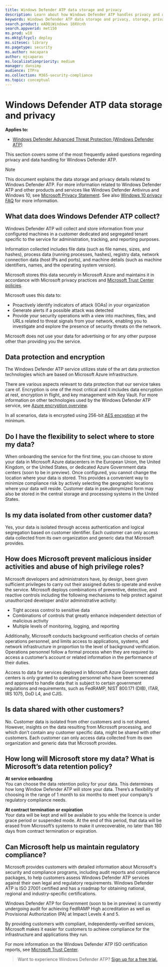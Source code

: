 ```yaml
---
title: Windows Defender ATP data storage and privacy
description: Learn about how Windows Defender ATP handles privacy and data that it collects.
keywords: Windows Defender ATP data storage and privacy, storage, privacy, licensing, geolocation, data retention, data
search.product: eADQiWindows 10XVcnh
search.appverid: met150
ms.prod: w10
ms.mktglfcycl: deploy
ms.sitesec: library
ms.pagetype: security
ms.author: macapara
author: mjcaparas
ms.localizationpriority: medium
manager: dansimp
audience: ITPro
ms.collection: M365-security-compliance 
ms.topic: conceptual
---
```


# Windows Defender ATP data storage and privacy

**Applies to:**
- [Windows Defender Advanced Threat Protection (Windows Defender ATP)](https://wincom.blob.core.windows.net/documents/Windows10_Commercial_Comparison.pdf)



This section covers some of the most frequently asked questions regarding privacy and data handling for Windows Defender ATP.
> [!NOTE]
> This document explains the data storage and privacy details related to Windows Defender ATP. For more information related to Windows Defender ATP and other products and services like Windows Defender Antivirus and Windows 10, see [Microsoft Privacy Statement](https://go.microsoft.com/fwlink/?linkid=827576). See also [Windows 10 privacy FAQ](https://go.microsoft.com/fwlink/?linkid=827577) for more information.

## What data does Windows Defender ATP collect?

Windows Defender ATP will collect and store information from your configured machines in a customer dedicated and segregated tenant specific to the service for administration, tracking, and reporting purposes. 

Information collected includes file data (such as file names, sizes, and hashes), process data (running processes, hashes), registry data, network connection data (host IPs and ports), and machine details (such as machine identifiers, names, and the operating system version).

Microsoft stores this data securely in Microsoft Azure and maintains it in accordance with Microsoft privacy practices and [Microsoft Trust Center policies](https://go.microsoft.com/fwlink/?linkid=827578).

Microsoft uses this data to:
- Proactively identify indicators of attack (IOAs) in your organization
- Generate alerts if a possible attack was detected
- Provide your security operations with a view into machines, files, and URLs related to threat signals from your network, enabling you to investigate and explore the presence of security threats on the network.

Microsoft does not use your data for advertising or for any other purpose other than providing you the service.

## Data protection and encryption
The Windows Defender ATP service utilizes state of the art data protection technologies which are based on Microsoft Azure infrastructure. 


There are various aspects relevant to data protection that our service takes care of. Encryption is one of the most critical and it includes data encryption at rest, encryption in flight, and key management with Key Vault. For more information on other technologies used by the Windows Defender ATP service, see [Azure encryption overview](https://docs.microsoft.com/azure/security/security-azure-encryption-overview). 

In all scenarios, data is encrypted using 256-bit [AES encyption](https://en.wikipedia.org/wiki/Advanced_Encryption_Standard) at the minimum.


## Do I have the flexibility to select where to store my data?

When onboarding the service for the first time, you can choose to store your data in Microsoft Azure datacenters in the European Union, the United Kingdom, or the United States, or dedicated Azure Government data centers (soon to be in preview). Once configured, you cannot change the location where your data is stored. This provides a convenient way to minimize compliance risk by actively selecting the geographic locations where your data will reside. Customer data in pseudonymized form may also be stored in the central storage and processing systems in the United States.

## Is my data isolated from other customer data?
Yes, your data is isolated through access authentication and logical segregation based on customer identifier. Each customer can only access data collected from its own organization and generic data that Microsoft provides.

## How does Microsoft prevent malicious insider activities and abuse of high privilege roles?

Microsoft developers and administrators have, by design, been given sufficient privileges to carry out their assigned duties to operate and evolve the service. Microsoft deploys combinations of preventive, detective, and reactive controls including the following mechanisms to help protect against unauthorized developer and/or administrative activity:

- Tight access control to sensitive data
- Combinations of controls that greatly enhance independent detection of malicious activity
- Multiple levels of monitoring, logging, and reporting

Additionally, Microsoft conducts background verification checks of certain operations personnel, and limits access to applications, systems, and network infrastructure in proportion to the level of background verification. Operations personnel follow a formal process when they are required to access a customer’s account or related information in the performance of their duties.

Access to data for services deployed in Microsoft Azure Government data centers is only granted to operating personnel who have been screened and approved to handle data that is subject to certain government regulations and requirements, such as FedRAMP, NIST 800.171 (DIB), ITAR, IRS 1075, DoD L4, and CJIS.


## Is data shared with other customers?
No. Customer data is isolated from other customers and is not shared. However, insights on the data resulting from Microsoft processing, and which don’t contain any customer specific data, might be shared with other customers. Each customer can only access data collected from its own organization and generic data that Microsoft provides.

## How long will Microsoft store my data? What is Microsoft’s data retention policy?
**At service onboarding**<br>
You can choose the data retention policy for your data. This determines how long Window Defender ATP will store your data. There’s a flexibility of choosing in the range of 1 month to six months to meet your company’s regulatory compliance needs.

**At contract termination or expiration**<br>
Your data will be kept and will be available to you while the licence is under grace period or suspended mode. At the end of this period, that data will be erased from Microsoft’s systems to make it unrecoverable, no later than 180 days from contract termination or expiration.


## Can Microsoft help us maintain regulatory compliance?
Microsoft provides customers with detailed information about Microsoft's security and compliance programs, including audit reports and compliance packages, to help customers assess Windows Defender ATP services against their own legal and regulatory requirements. Windows Defender ATP is ISO 27001 certified and has a roadmap for obtaining national, regional and industry-specific certifications.

Windows Defender ATP for Government (soon to be in preview) is currently undergoing audit for achieving FedRAMP High accreditation as well as Provisional Authorization (PA) at Impact Levels 4 and 5. 

By providing customers with compliant, independently-verified services, Microsoft makes it easier for customers to achieve compliance for the infrastructure and applications they run.

For more information on the Windows Defender ATP ISO certification reports, see [Microsoft Trust Center](https://www.microsoft.com/en-us/trustcenter/compliance/iso-iec-27001). 

>Want to experience Windows Defender ATP? [Sign up for a free trial.](https://www.microsoft.com/en-us/WindowsForBusiness/windows-atp?ocid=docs-wdatp-datastorage-belowfoldlink) 
